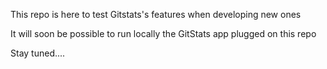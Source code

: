 This repo is here to test Gitstats's features when developing new ones

It will soon be possible to run locally the GitStats app plugged on this repo

Stay tuned....

